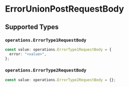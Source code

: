 # ErrorUnionPostRequestBody


## Supported Types

### `operations.ErrorType1RequestBody`

```typescript
const value: operations.ErrorType1RequestBody = {
  error: "<value>",
};
```

### `operations.ErrorType2RequestBody`

```typescript
const value: operations.ErrorType2RequestBody = {};
```

